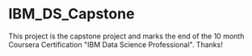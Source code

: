 # IBM_DS_Capstone
This project is the capstone project and marks the end of the 10 month Coursera Certification "IBM Data Science Professional". Thanks!
